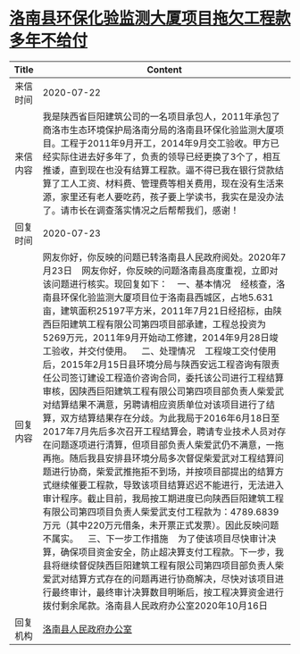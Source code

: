 # <a href="http://www.shangluo.gov.cn/zmhd/ldxxxx.jsp?urltype=leadermail.LeaderMailContentUrl&wbtreeid=1112&leadermailid=6232">洛南县环保化验监测大厦项目拖欠工程款多年不给付</a>
|Title|Content|
|:---:|---|
|来信时间|2020-07-22|
|来信内容|我是陕西省巨阳建筑公司的一名项目承包人，2011年承包了商洛市生态环境保护局洛南分局的洛南县环保化验监测大厦项目。工程于2011年9月开工，2014年9月交工验收。甲方已经实际住进去好多年了，负责的领导已经更换了3个了，相互推诿，直到现在也没有结算工程款。逼不得已我在银行贷款结算了工人工资、材料费、管理费等相关费用，现在没有生活来源，家里还有老人要吃药，孩子要上学读书，我实在是没办法了。请市长在调查落实情况之后帮帮我们，感谢！|
|回复时间|2020-07-23|
|回复内容|网友你好，你反映的问题已转洛南县人民政府阅处。2020年7月23日    网友你好，你反映的问题洛南县高度重视，立即对该问题进行核实。现回复如下：    一、基本情况    经核查，洛南县环保化验监测大厦项目位于洛南县西城区，占地5.631亩，建筑面积25197平方米，2011年7月21日经招标，由陕西巨阳建筑工程有限公司第四项目部承建，工程总投资为5269万元，2011年9月开始动工修建，2014年9月28日竣工验收，并交付使用。    二、处理情况    工程竣工交付使用后，2015年2月15日县环境分局与陕西安远工程咨询有限责任公司签订建设工程造价咨询合同，委托该公司进行工程结算审核，因陕西巨阳建筑工程有限公司第四项目部负责人柴爱武对结算结果不满意，另聘请相应资质单位对该项目进行了结算，双方结算结果存在分歧。为此我局于2016年6月18日至2017年7月先后多次召开工程结算会，聘请专业技术人员对存在问题逐项进行清算，但项目部负责人柴爱武仍不满意，一拖再拖。随后我县安排县环境分局多次督促柴爱武对工程结算问题进行协商，柴爱武推拖拒不到场，并按项目部提出的结算方式继续催要工程款，导致该项目结算迟迟不能进行，无法进入审计程序。截止目前，我局按工期进度已向陕西巨阳建筑工程有限公司第四项目负责人柴爱武支付工程款为：4789.6839万元（其中220万元借条，未开票正式发票）。因此反映问题不属实。    三、下一步工作措施    为了使该项目尽快审计决算，确保项目资金安全，防止超决算支付工程款。下一步，我县将继续督促陕西巨阳建筑工程有限公司第四项目部负责人柴爱武对结算方式存在的问题再进行协商解决，尽快对该项目进行最终审计，最终审计决算数目明晰后，按工程决算资金进行拨付剩余尾款。洛南县人民政府办公室2020年10月16日|
|回复机构|<a href="../../categories/agencies/洛南县人民政府办公室.md">洛南县人民政府办公室</a>|
